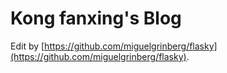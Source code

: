 Kong fanxing's Blog
======
Edit by
[https://github.com/miguelgrinberg/flasky](https://github.com/miguelgrinberg/flasky).



